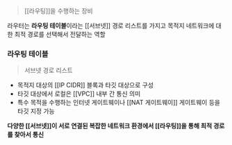 > [[라우팅]]을 수행하는 장비

라우터는 **라우팅 테이블**이라는 [[서브넷]] 경로 리스트를 가지고 목적지 네트워크에 대한 최적 경로를 선택해서 전달하는 역할
### 라우팅 테이블
> 서브넷 경로 리스트

- 목적지 대상의 [[IP CIDR]] 블록과 타깃 대상으로 구성
- 타깃 대상에서 로컬은 [[VPC]] 내부 간 통신 의미
- 특수 목적을 수행하는 인터넷 게이트웨이나 [[NAT 게이트웨이]] 게이트웨이 등을 타깃 지정 가능


**다양한 [[서브넷]]이 서로 연결된 복잡한 네트워크 환경에서 [[라우팅]]을 통해 최적 경로를 찾아서 통신**
